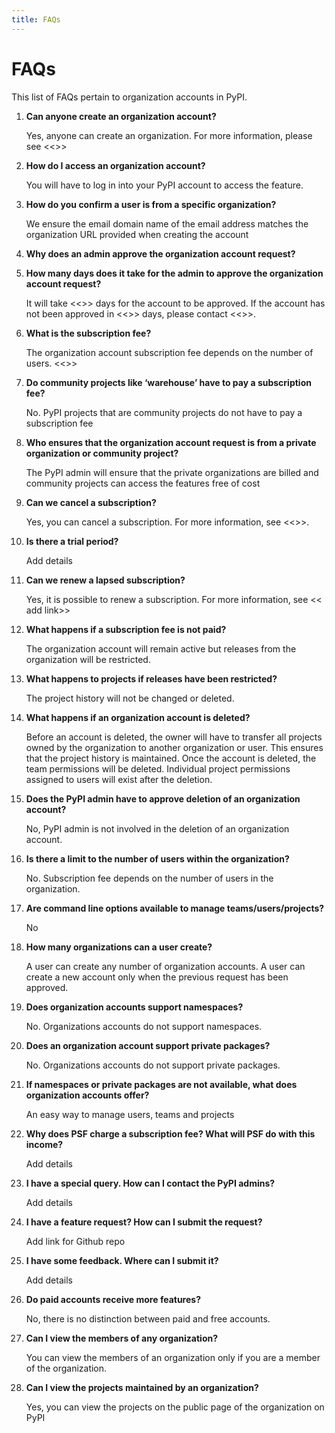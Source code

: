 ```yaml
--- 
title: FAQs 
---
```


# FAQs

This list of FAQs pertain to organization accounts in PyPI. 

1. **Can anyone create an organization account?**

    Yes, anyone can create an organization. For more information,
    please see <<>>

1. **How do I access an organization account?**

    You will have to log in into your PyPI account to access the feature.

1. **How do you confirm a user is from a specific organization?**

    We ensure the email domain name of the email address matches the
    organization URL provided when creating the account

1. **Why does an admin approve the organization account request?**
	
1. **How many days does it take for the admin to approve the organization
account request?**

    It will take <<>> days for the account to be approved.
    If the account has not been approved in <<>> days, please contact <<>>.

1. **What is the subscription fee?**

    The organization account subscription fee depends on the
    number of users. <<>>

1. **Do community projects like ‘warehouse’ have to pay a subscription fee?**

    No. PyPI projects that are community projects do not have to pay a
    subscription fee

1. **Who ensures that the organization account request is from a private
organization or community  project?**

    The PyPI admin will ensure that the private organizations are 
    billed and community projects can access the features free of cost

1. **Can we cancel a subscription?**

    Yes, you can cancel a subscription. For more information, see <<>>.

1. **Is there a trial period?**

    Add details

1. **Can we renew a lapsed subscription?**

    Yes, it is possible to renew a subscription. For more information,
    see << add link>>

1. **What happens if a subscription fee is not paid?**

    The organization account will remain active but releases from the
    organization will be restricted.

1. **What happens to projects if releases have been restricted?**

    The project history will not be changed or deleted.

1. **What happens if an organization account is deleted?**

    Before an account is deleted, the owner will have to transfer all
    projects owned by the organization to another organization or user.
    This ensures that the project history is maintained.
    Once the account is deleted,
    the team permissions will be deleted.
    Individual project permissions assigned to users will exist
    after the deletion.

1. **Does the PyPI admin have to approve deletion of an organization account?**

    No, PyPI admin is not involved in the deletion of an organization account.

1. **Is there a limit to the number of users within the organization?**

    No. Subscription fee depends on the number of users in the organization.

1. **Are command line options available to manage teams/users/projects?**

    No

1. **How many organizations can a user create?**

    A user can create any number of organization accounts.
    A user can create a new account only when the previous
    request has been approved. 

1. **Does organization accounts support namespaces?**

    No. Organizations accounts do not support namespaces. 

1. **Does an organization account support private packages?**

    No. Organizations accounts do not support private packages. 

1. **If namespaces or private packages are not available,
what does organization accounts offer?**

    An easy way to manage users, teams and projects

1. **Why does PSF charge a subscription fee? What will PSF do
with this income?**

    Add details

1. **I have a special query. How can I contact the PyPI admins?**

    Add details

1. **I have a feature request? How can I submit the request?**

    Add link for Github repo

1. **I have some feedback. Where can I submit it?**

    Add details

1. **Do paid accounts receive more features?**

    No, there is no distinction between paid and free accounts.

1. **Can I view the members of any organization?**

    You can view the members of an organization only if
    you are a member of the organization.

1. **Can I view the projects maintained by an organization?**

    Yes, you can view the projects on the public page of
    the organization on PyPI

